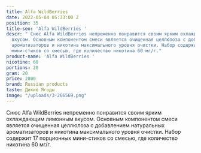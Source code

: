 ```yaml
---
title: Alfa WildBerries
date: 2022-05-04 05:33:00 Z
position: 35
title-seo: 'Alfa WildBerries '
descr: " Снюс Alfa WildBerries непременно понравится своим ярким охлаждающим лимонным
  вкусом. Основным компонентом смеси является очищенная целлюлоза с добавлением натуральных
  ароматизаторов и никотина максимального уровня очистки. Набор содержит 17 порционных
  мини-стиков со смесью, где количество никотина 60 мг/г."
product-name: 'Alfa WildBerries '
nicotine: 60
portions: 20
gram: 20
price: 2800
brand: Russian products
taste: Дикие Ягоды
image: "/uploads/3-266569.png"
---
```


 Снюс Alfa WildBerries непременно понравится своим ярким охлаждающим лимонным вкусом. Основным компонентом смеси является очищенная целлюлоза с добавлением натуральных ароматизаторов и никотина максимального уровня очистки. Набор содержит 17 порционных мини-стиков со смесью, где количество никотина 60 мг/г.